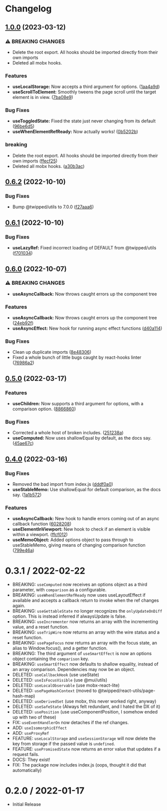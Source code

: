 # Changelog

## [1.0.0](https://github.com/Twipped/hooks/compare/v0.6.2...v1.0.0) (2023-03-12)


### ⚠ BREAKING CHANGES

* Delete the root export. All hooks should be imported directly from their own imports
* Deleted all mobx hooks.

### Features

* **useLocalStorage:** Now accepts a third argument for options. ([1aa4a9d](https://github.com/Twipped/hooks/commit/1aa4a9db9d0e32c15e655ce4b13c2e22930a25d4))
* **useScrollToElement:** Smoothly tweens the page scroll until the target element is in view. ([7ba08e9](https://github.com/Twipped/hooks/commit/7ba08e99bad8631aad7cc9a1030d2d193573d9a4))


### Bug Fixes

* **useToggledState:** Fixed the state just never changing from its default ([96be6d5](https://github.com/Twipped/hooks/commit/96be6d5ac66dac35e8898e67f4605ce7f321449a))
* **useWhenElementRefReady:** Now actually works! ([0b5202b](https://github.com/Twipped/hooks/commit/0b5202b335cfed9facd07b22526da0510a02aed1))


### breaking

* Delete the root export. All hooks should be imported directly from their own imports ([ffecf25](https://github.com/Twipped/hooks/commit/ffecf25d23477552ee484b102821168b1ca50657))
* Deleted all mobx hooks. ([a30b3ac](https://github.com/Twipped/hooks/commit/a30b3ac49061979d98792902eeeb28a4d98c0628))

## [0.6.2](https://github.com/Twipped/hooks/compare/v0.6.1...v0.6.2) (2022-10-10)


### Bug Fixes

* Bump @twipped/utils to 7.0.0 ([f27aaa6](https://github.com/Twipped/hooks/commit/f27aaa6a12ea7c585e748cac7e5ecae04c0feb02))

## [0.6.1](https://github.com/Twipped/hooks/compare/v0.6.0...v0.6.1) (2022-10-10)


### Bug Fixes

* **useLazyRef:** Fixed incorrect loading of DEFAULT from @twipped/utils ([f701034](https://github.com/Twipped/hooks/commit/f70103420e80ff0220b689086e35746ac41e3275))

## [0.6.0](https://github.com/Twipped/hooks/compare/v0.5.0...v0.6.0) (2022-10-07)


### ⚠ BREAKING CHANGES

* **useAsyncCallback:** Now throws caught errors up the component tree

### Features

* **useAsyncCallback:** Now throws caught errors up the component tree ([24eb92f](https://github.com/Twipped/hooks/commit/24eb92f6484d70c9f067754eaa3fbc3273748e4b))
* **useAsyncEffect:** New hook for running async effect functions ([d40a114](https://github.com/Twipped/hooks/commit/d40a11439af2f35681463c128d9a88c41a51f1f8))


### Bug Fixes

* Clean up duplicate imports ([8e48306](https://github.com/Twipped/hooks/commit/8e483065d364e985e4141f04177d7c4c091f2613))
* Fixed a whole bunch of little bugs caught by react-hooks linter ([76986a2](https://github.com/Twipped/hooks/commit/76986a29b05da1b185ed63b06b168ff6c77ee7d2))

## [0.5.0](https://github.com/Twipped/hooks/compare/v0.4.0...v0.5.0) (2022-03-17)


### Features

* **useChildren:** Now supports a third argument for options, with a comparison option. ([8866860](https://github.com/Twipped/hooks/commit/88668606e1cb8c96b5f0214f3069078ad67d01d7))


### Bug Fixes

* Corrected a whole host of broken includes. ([251238a](https://github.com/Twipped/hooks/commit/251238a5eb8beeb3827b35b3f6c3ed40c14513dc))
* **useComputed:** Now uses shallowEqual by default, as the docs say. ([45ae67c](https://github.com/Twipped/hooks/commit/45ae67c5b96e40b4257a481afc353d2fc68bc685))

## [0.4.0](https://github.com/Twipped/hooks/compare/v0.3.1...v0.4.0) (2022-03-16)


### Bug Fixes

* Removed the bad import from index.js ([dddf0a0](https://github.com/Twipped/hooks/commit/dddf0a04ec78494a7a56b9574bc5b20a658d9078))
* **useStableMemo:** Use shallowEqual for default comparison, as the docs say. ([1a1b572](https://github.com/Twipped/hooks/commit/1a1b5726b52f04d69d4e75734766915c28bd1c6a))


### Features

* **useAsyncCallback:** New hook to handle errors coming out of an async callback function ([6028208](https://github.com/Twipped/hooks/commit/60282080b1f09a535ab88f1d905f32cc83f991f6))
* **useElementInViewport:** New hook to check if an element is visible within a viewport. ([ffcf012](https://github.com/Twipped/hooks/commit/ffcf01284886c15b25d19b19cb084a89ba9f3d15))
* **useMemoObject:** Added options object to pass through to useStableMemo, giving means of changing comparison function ([799e46a](https://github.com/Twipped/hooks/commit/799e46ab9e919164c2a870628ec382eac5670f82))

0.3.1 / 2022-02-22
==================

  * BREAKING: `useComputed` now receives an options object as a third parameter, with `comparison` as a configurable.
  * BREAKING: `useWhenElementRefReady` now uses useLayoutEffect if available and accepts a callback return to invoke when the ref changes again.
  * BREAKING: `useGettableState` no longer recognizes the `onlyUpdateOnDiff` option. This is instead inferred if alwaysUpdate is false.
  * BREAKING: `useIncrementer` now returns an array with the incrementing value, and a reset function.
  * BREAKING: `useTripWire` now returns an array with the wire status and a reset function.
  * BREAKING: `usePageFocus` now returns an array with the focus state, an alias to Window.focus(), and a getter function.
  * BREAKING: The third argument of `useSmartEffect` is now an options object containing the `comparison` key.
  * BREAKING: `useSmartEffect` now defaults to shallow equality, instead of an array comparison. Dependencies may now be an object.
  * DELETED: `useCallbackHook`    (use useState)
  * DELETED: `useIsFocusVisible`  (use @mui/utils)
  * DELETED: `useLocalObservable` (use mobx-react-lite)
  * DELETED: `usePageHashContext` (moved to @twipped/react-utils/page-hash-map)
  * DELETED: `useDerivedSet`      (use mobx, this never worked right, anyway)
  * DELETED: `useSafeState`       (Always felt redundant, and I hated the DX of it)
  * DELETED: `usePosition`        (use useComponentPosition, I somehow ended up with two of these)
  * FIX: `useEventHandlerOn` now detaches if the ref changes.
  * ADD: `useIsomorphicEffect`
  * ADD: `useProxyRef`
  * FEATURE: `useLocalStorage` and `useSessionStorage` will now delete the key from storage if the passed value is `undefined`.
  * FEATURE: `usePromisedState` now returns an error value that updates if a request fails.
  * DOCS: They exist!
  * FIX: The package now includes index.js (oops, thought it did that automatically)


0.2.0 / 2022-01-17
==================

  * Initial Release
